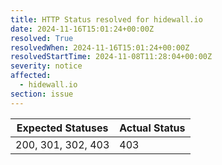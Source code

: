 ```yaml
---
title: HTTP Status resolved for hidewall.io
date: 2024-11-16T15:01:24+00:00Z
resolved: True
resolvedWhen: 2024-11-16T15:01:24+00:00Z
resolvedStartTime: 2024-11-08T11:28:04+00:00Z
severity: notice
affected:
  - hidewall.io
section: issue
---
```


| Expected Statuses | Actual Status  |
|-------------------|----------------|
| 200, 301, 302, 403 | 403 |
